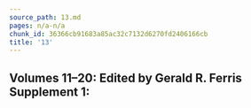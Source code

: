```yaml
---
source_path: 13.md
pages: n/a-n/a
chunk_id: 36366cb91683a85ac32c7132d6270fd2406166cb
title: '13'
---
```

## Volumes 11–20: Edited by Gerald R. Ferris Supplement 1:
